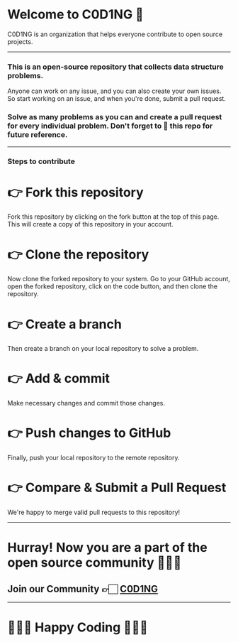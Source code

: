 # Welcome to C0D1NG 🥳

C0D1NG is an organization that helps everyone contribute to open source projects.

---

### This is an open-source repository that collects data structure problems.

Anyone can work on any issue, and you can also create your own issues.
So start working on an issue, and when you're done, submit a pull request.

### Solve as many problems as you can and create a pull request for every individual problem. Don't forget to 🌟 this repo for future reference.

---

### Steps to contribute

# 👉 Fork this repository

Fork this repository by clicking on the fork button at the top of this page. This will create a copy of this repository in your account.

# 👉 Clone the repository

Now clone the forked repository to your system. Go to your GitHub account, open the forked repository, click on the code button, and then clone the repository.

# 👉 Create a branch

Then create a branch on your local repository to solve a problem.

# 👉 Add & commit

Make necessary changes and commit those changes.

# 👉 Push changes to GitHub

Finally, push your local repository to the remote repository.

# 👉 Compare & Submit a Pull Request

We're happy to merge valid pull requests to this repository!

---

# Hurray! Now you are a part of the open source community 🚀🚀🚀

## Join our Community 👉🏻 [C0D1NG](https://t.me/C0D1NG)

---

# 👨🏻‍💻 **Happy Coding** 👩🏻‍💻
